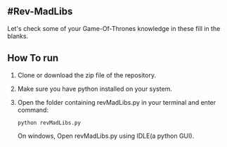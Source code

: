 #Rev-MadLibs
-------------
Let's check some of your Game-Of-Thrones knowledge in these fill in the blanks.

## How To run

1. Clone or download the zip file of the repository.

2. Make sure you have python installed on your system.

3. Open the folder containing revMadLibs.py in your terminal and enter command:
    ```
    python revMadLibs.py
    ```

    On windows, Open revMadLibs.py using IDLE(a python GUI).
